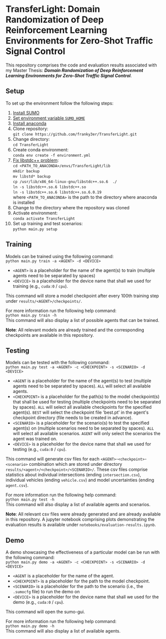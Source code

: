 # TransferLight: Domain Randomization of Deep Reinforcement Learning Environments for Zero-Shot Traffic Signal Control
This repository comprises the code and evaluation results associated with my Master Thesis: 
***Domain Randomization of Deep Reinforcement Learning Environments for Zero-Shot Traffic Signal Control***.

## Setup
To set up the environment follow the following steps: 
1. [Install SUMO](https://sumo.dlr.de/docs/Installing/index.html)
2. [Set environment variable `SUMO_HOME`](https://sumo.dlr.de/docs/Basics/Basic_Computer_Skills.html#sumo_home)
3. [Install anaconda](https://docs.anaconda.com/free/anaconda/install/index.html)
4. Clone repository: <br>`git clone https://github.com/franky3er/TransferLight.git`
5. Change directory: <br>`cd TransferLight`
6. Create conda environment: <br>`conda env create -f environment.yml`
7. [Fix libstdc++ problem](https://stackoverflow.com/questions/72110384/libgl-error-mesa-loader-failed-to-open-iris): <br>`cd <PATH_TO_ANACONDA>/envs/TransferLight/lib`<br>`mkdir backup`<br>`mv libstd* backup`<br>`cp /usr/lib/x86_64-linux-gnu/libstdc++.so.6  ./`<br>`ln -s libstdc++.so.6 libstdc++.so`<br>`ln -s libstdc++.so.6 libstdc++.so.6.0.19`<br> where `<PATH_TO_ANACONDA>` is the path to the directory where anaconda is installed
8. Change to the directory where the repository was cloned
9. Activate environment: <br>`conda activate TransferLight`
10. Set up training and test scenarios: <br>`python main.py setup`

## Training
Models can be trained using the following command:<br> 
`python main.py train -a <AGENT> -d <DEVICE>`<br>
- `<AGENT>` is a placeholder for the name of the agent(s) to train (multiple agents need to be separated by spaces)
- `<DEVICE>` is a placeholder for the device name that shall we used for training (e.g., `cuda:0` / `cpu`).<br>

This command will store a model checkpoint after every 100th training step under `results/<AGENT>/checkpoints/`.

For more information run the following help command:<br>
`python main.py train -h`<br>
This command will also display a list of possible agents that can be trained.

**Note**: All relevant models are already trained and the corresponding checkpoints are available in this repository.

## Testing

Models can be tested with the following command: <br>
`python main.py test -a <AGENT> -c <CHECKPOINT> -s <SCENARIO> -d <DEVICE>`
- `<AGENT` is a placeholder for the name of the agent(s) to test (multiple agents need to be separated by spaces). `ALL` will select all available agents.
- `<CHECKPOINT>` is a placeholder for the path(s) to the model checkpoint(s) that shall be used for testing (multiple checkpoints need to be separated by spaces). `ALL` will select all available checkpoints for the specified agent(s). `BEST` will select the checkpoint file 'best.pt' in the agent's checkpoint directory (file needs to be created in advance).
- `<SCENARIO>` is a placeholder for the scenario(s) to test the specified agent(s) on (multiple scenarios need to be separated by spaces). `ALL` will select all available scenarios. `AGENT` will only select the scenarios the agent was trained on. 
- `<DEVICE>` is a placeholder for the device name that shall we used for testing (e.g., `cuda:0` / `cpu`).<br>

This command will generate csv files for each `<AGENT>`-`<checkpoint>`-`<scenario>` combination which are stored under directory `results/<agent>/<checkpoint>/<SCENARIO>/`. These csv files comprise statistics about individual intersections (ending `intersection.csv`), individual vehicles (ending `vehicle.csv`) and model uncertainties (ending `agent.csv`).

For more information run the following help command:<br>
`python main.py test -h`<br>
This command will also display a list of available agents and scenarios.

**Note**: All relevant csv files were already generated and are already available in this repository. A jupyter notebook comprising plots demonstrating the evaluation results is available under `notebooks/evaluation-results.ipynb`.

## Demo

A demo showcasing the effectiveness of a particular model can be run with the following command: <br>
`python main.py demo -a <AGENT> -c <CHECKPOINT> -s <SCENARIO> -d <DEVICE>`
- `<AGENT` is a placeholder for the name of the agent.
- `<CHECKPOINT>` is a placeholder for the path to the model checkpoint.
- `<SCENARIO>` is a placeholder for the path to the scenario (i.e., the `.sumocfg` file) to run the demo on 
- `<DEVICE>` is a placeholder for the device name that shall we used for the demo (e.g., `cuda:0` / `cpu`).<br>

This command will open the sumo-gui. 

For more information run the following help command:<br>
`python main.py demo -h`<br>
This command will also display a list of available agents.

